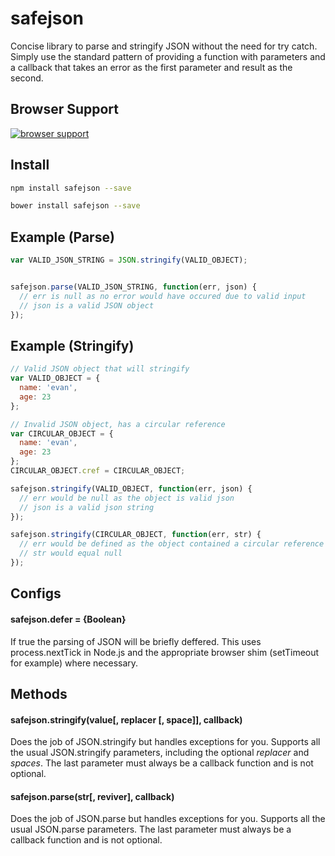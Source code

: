 safejson
===

Concise library to parse and stringify JSON without the need for try catch. Simply use the standard pattern of providing a function with parameters and a callback that takes an error as the first parameter and result as the second.

## Browser Support
[![browser support](https://ci.testling.com/evanshortiss/safejson.png)
](https://ci.testling.com/evanshortiss/safejson)

## Install

```bash
npm install safejson --save
```

```bash
bower install safejson --save
```


## Example (Parse)

```javascript
var VALID_JSON_STRING = JSON.stringify(VALID_OBJECT);


safejson.parse(VALID_JSON_STRING, function(err, json) {
  // err is null as no error would have occured due to valid input
  // json is a valid JSON object
});

```

## Example (Stringify)
```javascript
// Valid JSON object that will stringify
var VALID_OBJECT = {
  name: 'evan',
  age: 23
};

// Invalid JSON object, has a circular reference
var CIRCULAR_OBJECT = {
  name: 'evan',
  age: 23
};
CIRCULAR_OBJECT.cref = CIRCULAR_OBJECT;

safejson.stringify(VALID_OBJECT, function(err, json) {
  // err would be null as the object is valid json
  // json is a valid json string
});

safejson.stringify(CIRCULAR_OBJECT, function(err, str) {
  // err would be defined as the object contained a circular reference
  // str would equal null
});

```

## Configs
#### safejson.defer = {Boolean}
If true the parsing of JSON will be briefly deffered. This uses process.nextTick in Node.js and the appropriate browser shim (setTimeout for example) where necessary.

## Methods
#### safejson.stringify(value[, replacer [, space]], callback)
Does the job of JSON.stringify but handles exceptions for you. Supports all the usual JSON.stringify parameters, including the optional *replacer* and *spaces*. The last parameter must always be a callback function and is not optional.

#### safejson.parse(str[, reviver], callback)
Does the job of JSON.parse but handles exceptions for you. Supports all the usual JSON.parse parameters. The last parameter must always be a callback function and is not optional.
